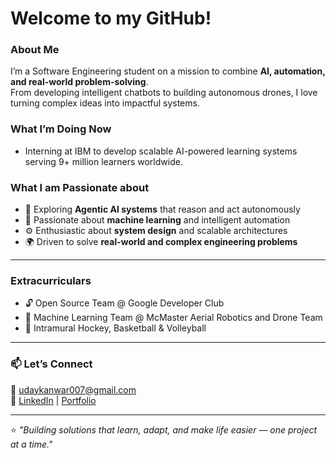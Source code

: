 # Welcome to my GitHub!

### About Me
I’m a Software Engineering student on a mission to combine **AI, automation, and real-world problem-solving**.  
From developing intelligent chatbots to building autonomous drones, I love turning complex ideas into impactful systems.

### What I’m Doing Now
- Interning at IBM to develop scalable AI-powered learning systems serving 9+ million learners worldwide.

### What I am Passionate about


- 🧠 Exploring **Agentic AI systems** that reason and act autonomously
- 🤖 Passionate about **machine learning** and intelligent automation
- ⚙️ Enthusiastic about **system design** and scalable architectures
- 🌍 Driven to solve **real-world and complex engineering problems**

---

### Extracurriculars
- 🔓 Open Source Team @ Google Developer Club
- 🤖 Machine Learning Team @ McMaster Aerial Robotics and Drone Team
- 🏒 Intramural Hockey, Basketball & Volleyball 

---

### 📫 Let’s Connect
📧 [udaykanwar007@gmail.com](mailto:udaykanwar007@gmail.com)  
🔗 [LinkedIn](https://www.linkedin.com/in/uday-kanwar) | [Portfolio](https://udaysinghkanwar.com)

---

⭐ *"Building solutions that learn, adapt, and make life easier — one project at a time."*


<!---
udaysinghkanwar/udaysinghkanwar is a ✨ special ✨ repository because its `README.md` (this file) appears on your GitHub profile.
You can click the Preview link to take a look at your changes.
--->
